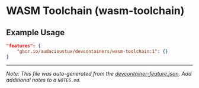 
# WASM Toolchain (wasm-toolchain)



## Example Usage

```json
"features": {
    "ghcr.io/audacioustux/devcontainers/wasm-toolchain:1": {}
}
```





---

_Note: This file was auto-generated from the [devcontainer-feature.json](https://github.com/audacioustux/devcontainers/blob/main/src/wasm-toolchain/devcontainer-feature.json).  Add additional notes to a `NOTES.md`._
